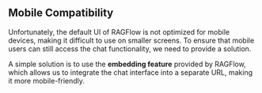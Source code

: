 ## Mobile Compatibility

Unfortunately, the default UI of RAGFlow is not optimized for mobile devices, making it difficult to use on smaller screens. To ensure that mobile users can still access the chat functionality, we need to provide a solution.

A simple solution is to use the **embedding feature** provided by RAGFlow, which allows us to integrate the chat interface into a separate URL, making it more mobile-friendly.

